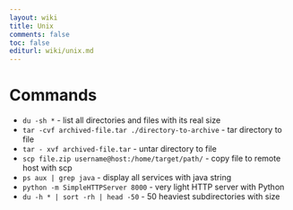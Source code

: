 ```yaml
---
layout: wiki
title: Unix
comments: false
toc: false
editurl: wiki/unix.md
---
```


# Commands

* `du -sh *` - list all directories and files with its real size
* `tar -cvf archived-file.tar ./directory-to-archive` - tar directory to file
* `tar - xvf archived-file.tar` - untar directory to file
* `scp file.zip username@host:/home/target/path/` - copy file to remote host with scp
* `ps aux | grep java` - display all services with java string
* `python -m SimpleHTTPServer 8000` - very light HTTP server with Python
* `du -h * | sort -rh | head -50` - 50 heaviest subdirectories with size
